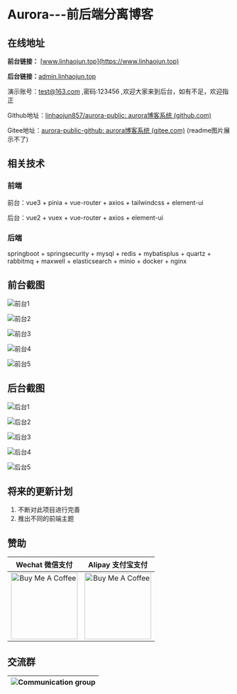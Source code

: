

# Aurora---前后端分离博客

## 在线地址

**前台链接：** [www.linhaojun.top](https://www.linhaojun.top)

**后台链接：**[admin.linhaojun.top](https://admin.linhaojun.top)

演示账号：test@163.com ,密码:123456 ,欢迎大家来到后台，如有不足，欢迎指正

Github地址：[linhaojun857/aurora-public: aurora博客系统 (github.com)](https://github.com/linhaojun857/aurora-public)

Gitee地址：[aurora-public-github: aurora博客系统 (gitee.com)](https://gitee.com/linhaojun/aurora-public-github) (readme图片展示不了)

## 相关技术

### 前端

前台：vue3 + pinia + vue-router + axios + tailwindcss + element-ui

后台：vue2 + vuex + vue-router + axios + element-ui

### 后端

springboot + springsecurity + mysql + redis + mybatisplus + quartz + rabbitmq + maxwell + elasticsearch + minio + docker + nginx

## 前台截图

![前台1](https://github.com/linhaojun857/readme-images/blob/master/7232dc518bfed9755c6266fdf5243e0d.png)

![前台2](https://github.com/linhaojun857/readme-images/blob/master/4d5d41fe49c2a42d6d756bde6a09d86c.png)

![前台3](https://github.com/linhaojun857/readme-images/blob/master/5e50616e20e1c9a9ea24bcb9cd25f428.png)

![前台4](https://github.com/linhaojun857/readme-images/blob/master/368d2b5787db9151286e079126e9f0bb.png)

![前台5](https://github.com/linhaojun857/readme-images/blob/master/a9db098405ead1bef9536a49187eef73.png)

## 后台截图

![后台1](https://github.com/linhaojun857/readme-images/blob/master/613edc1e2be6d21594add5a7549e1b16.png)

![后台2](https://github.com/linhaojun857/readme-images/blob/master/49a945612cb4f9fa92a11ba786e251bc.png)

![后台3](https://github.com/linhaojun857/readme-images/blob/master/d927b064ef199cabc9deb66b912d6e8d.png)

![后台4](https://github.com/linhaojun857/readme-images/blob/master/ea9a83ef3c79ca77587752205af0283a.png)

![后台5](https://github.com/linhaojun857/readme-images/blob/master/13ad9fc5299c095841101c9f24a06b9b.png)

## 将来的更新计划

1. 不断对此项目进行完善
2. 推出不同的前端主题

## 赞助

|                       Wechat 微信支付                        |                      Alipay 支付宝支付                       |
| :----------------------------------------------------------: | :----------------------------------------------------------: |
| <img src="https://github.com/linhaojun857/readme-images/blob/master/ed47edae605f74306f751c6fba9f14bd.png" alt="Buy Me A Coffee" width="150"> | <img src="https://github.com/linhaojun857/readme-images/blob/master/da4c6d8c13f66a8dd6716ddb48d73299.jpg" alt="Buy Me A Coffee" width="150"> |

## 交流群

| ![Communication group](https://github.com/linhaojun857/readme-images/blob/master/6c149c9bd586ee0cb9d3d41df605e40f.png) |
| ------------------------------------------------------------ |



